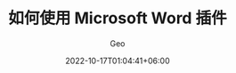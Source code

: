 ---
title: 如何使用 Microsoft Word 插件
date: 2022-10-17T01:04:41+06:00
author: Geo
description: "This is meta description"
---